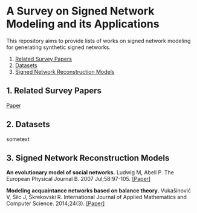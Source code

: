 # A Survey on Signed Network Modeling and its Applications

This repository aims to provide lists of works on signed network modeling for generating synthetic signed networks.

1. [ Related Survey Papers ](#desc)
2. [ Datasets ](#datas)
3. [ Signed Network Reconstruction Models](#SNM)

<a name="desc"></a>
## 1. Related Survey Papers

[Paper](https://www.google.com)

<a name="datas"></a>
## 2. Datasets

sometext

<a name="SNM"></a>
## 3. Signed Network Reconstruction Models


**An evolutionary model of social networks.** Ludwig M, Abell P. The European Physical Journal B. 2007 Jul;58:97-105. [[Paper]](https://link.springer.com/content/pdf/10.1140/epjb/e2007-00200-x.pdf)

**Modeling acquaintance networks based on balance theory.** Vukašinović V, Šilc J, Škrekovski R. International Journal of Applied Mathematics and Computer Science. 2014;24(3). [[Paper]](https://yadda.icm.edu.pl/baztech/element/bwmeta1.element.baztech-f01ad99d-d3e0-49da-9d41-5974fadee533)



